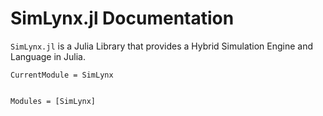 # SimLynx.jl Documentation
```SimLynx.jl``` is a Julia Library that provides a Hybrid Simulation Engine and Language in Julia.

```@meta
CurrentModule = SimLynx
```


```@index
```

```@autodocs
Modules = [SimLynx]
```

<!-- ```@contents
Pages = [
"index.md",
"discrete.md",
"continuous.md",
"examples.md"
]
``` -->
